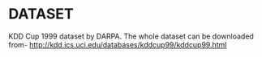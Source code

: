 # DATASET
KDD Cup 1999 dataset by DARPA. The whole dataset can be downloaded from- http://kdd.ics.uci.edu/databases/kddcup99/kddcup99.html
